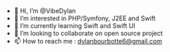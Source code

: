 - 👋 Hi, I’m @VibeDylan
- 👀 I’m interested in PHP/Symfony, J2EE and Swift
- 🌱 I’m currently learning Swift and Swift UI
- 💞️ I’m looking to collaborate on open source project
- 📫 How to reach me : dylanbourbotte6@gmail.com
